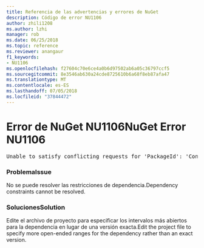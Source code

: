 ```yaml
---
title: Referencia de las advertencias y errores de NuGet
description: Código de error NU1106
author: zhili1208
ms.author: lzhi
manager: rob
ms.date: 06/25/2018
ms.topic: reference
ms.reviewer: anangaur
f1_keywords:
- NU1106
ms.openlocfilehash: f27604c70e6ce4a0b6d97502ab6a05c36797ccf5
ms.sourcegitcommit: 8e3546ab630a24cde8725610b6a68f8eb87afa47
ms.translationtype: MT
ms.contentlocale: es-ES
ms.lasthandoff: 07/05/2018
ms.locfileid: "37844472"
---
```

# <a name="nuget-error-nu1106"></a><span data-ttu-id="9acfe-103">Error de NuGet NU1106</span><span class="sxs-lookup"><span data-stu-id="9acfe-103">NuGet Error NU1106</span></span>

<pre>Unable to satisfy conflicting requests for 'PackageId': 'Conflict path' Framework: 'Target graph'</pre>

### <a name="issue"></a><span data-ttu-id="9acfe-104">Problema</span><span class="sxs-lookup"><span data-stu-id="9acfe-104">Issue</span></span>
<span data-ttu-id="9acfe-105">No se puede resolver las restricciones de dependencia.</span><span class="sxs-lookup"><span data-stu-id="9acfe-105">Dependency constraints cannot be resolved.</span></span>

### <a name="solution"></a><span data-ttu-id="9acfe-106">Soluciones</span><span class="sxs-lookup"><span data-stu-id="9acfe-106">Solution</span></span>
<span data-ttu-id="9acfe-107">Edite el archivo de proyecto para especificar los intervalos más abiertos para la dependencia en lugar de una versión exacta.</span><span class="sxs-lookup"><span data-stu-id="9acfe-107">Edit the project file to specify more open-ended ranges for the dependency rather than an exact version.</span></span>